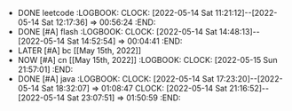 - DONE leetcode
  :LOGBOOK:
  CLOCK: [2022-05-14 Sat 11:21:12]--[2022-05-14 Sat 12:17:36] =>  00:56:24
  :END:
- DONE [#A] flash
  :LOGBOOK:
  CLOCK: [2022-05-14 Sat 14:48:13]--[2022-05-14 Sat 14:52:54] =>  00:04:41
  :END:
- LATER [#A] bc [[May 15th, 2022]]
- NOW [#A] cn [[May 15th, 2022]]
  :LOGBOOK:
  CLOCK: [2022-05-15 Sun 21:57:01]
  :END:
- DONE [#A] java
  :LOGBOOK:
  CLOCK: [2022-05-14 Sat 17:23:20]--[2022-05-14 Sat 18:32:07] =>  01:08:47
  CLOCK: [2022-05-14 Sat 21:16:52]--[2022-05-14 Sat 23:07:51] =>  01:50:59
  :END: